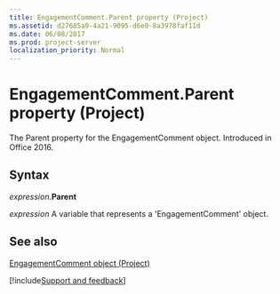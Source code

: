 ```yaml
---
title: EngagementComment.Parent property (Project)
ms.assetid: d27685a9-4a21-9095-d6e0-8a3978faf11d
ms.date: 06/08/2017
ms.prod: project-server
localization_priority: Normal
---
```



# EngagementComment.Parent property (Project)

 The Parent property for the EngagementComment object. Introduced in Office 2016.


## Syntax

_expression_.**Parent**

_expression_ A variable that represents a 'EngagementComment' object.


## See also


[EngagementComment object (Project)](Project.engagementcomment.md)

[!include[Support and feedback](~/includes/feedback-boilerplate.md)]